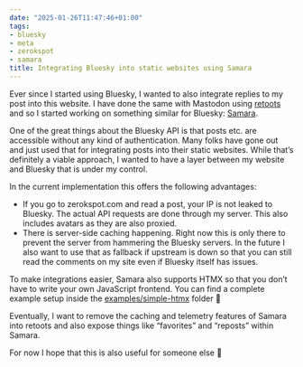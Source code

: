 ```yaml
---
date: "2025-01-26T11:47:46+01:00"
tags:
- bluesky
- meta
- zerokspot
- samara
title: Integrating Bluesky into static websites using Samara
---
```


Ever since I started using Bluesky, I wanted to also integrate replies to my post into this website. I have done the same with Mastodon using [retoots](https://github.com/zerok/retoots) and so I started working on something similar for Bluesky: [Samara](https://github.com/zerok/samara). 

One of the great things about the Bluesky API is that posts etc. are accessible without any kind of authentication. Many folks have gone out and just used that for integrating posts into their static websites. While that’s definitely a viable approach, I wanted to have a layer between my website and Bluesky that is under my control. 

In the current implementation this offers the following advantages:

- If you go to zerokspot.com and read a post, your IP is not leaked to Bluesky. The actual API requests are done through my server. This also includes avatars as they are also proxied.
- There is server-side caching happening. Right now this is only there to prevent the server from hammering the Bluesky servers. In the future I also want to use that as fallback if upstream is down so that you can still read the comments on my site even if Bluesky itself has issues.

To make integrations easier, Samara also supports HTMX so that you don’t have to write your own JavaScript frontend. You can find a complete example setup inside the [examples/simple-htmx](https://github.com/zerok/samara/tree/main/examples/simple-htmx) folder 🙂

Eventually, I want to remove the caching and telemetry features of Samara into retoots and also expose things like “favorites” and “reposts” within Samara.

For now I hope that this is also useful for someone else 🙂

